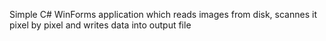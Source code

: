 Simple C# WinForms application which reads images from disk, scannes it pixel by pixel and writes data into output file
